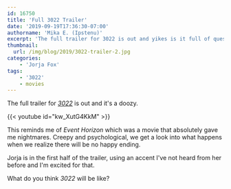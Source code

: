 ```yaml
---
id: 16750
title: 'Full 3022 Trailer'
date: '2019-09-19T17:36:30-07:00'
authorname: 'Mika E. (Ipstenu)'
excerpt: 'The full trailer for 3022 is out and yikes is it full of questions. What happens when the Earth goes silent?'
thumbnail:
  url: /img/blog/2019/3022-trailer-2.jpg
categories:
    - 'Jorja Fox'
tags:
    - '3022'
    - movies
---
```


The full trailer for _[3022](https://jorjafox.net/library/actor/3022/)_ is out and it's a doozy.

{{< youtube id="kw_XutG4KkM" >}}

This reminds me of _Event Horizon_ which was a movie that absolutely gave me nightmares. Creepy and psychological, we get a look into what happens when we realize there will be no happy ending.

Jorja is in the first half of the trailer, using an accent I've not heard from her before and I'm excited for that.

What do you think _3022_ will be like?
